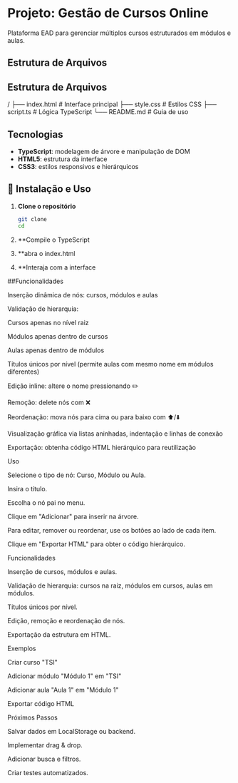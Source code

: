 # Projeto: Gestão de Cursos Online

Plataforma EAD para gerenciar múltiplos cursos estruturados em módulos e aulas.

## Estrutura de Arquivos

## Estrutura de Arquivos

/
├── index.html # Interface principal
├── style.css # Estilos CSS
├── script.ts # Lógica TypeScript
└── README.md # Guia de uso

## Tecnologias

- **TypeScript**: modelagem de árvore e manipulação de DOM  
- **HTML5**: estrutura da interface  
- **CSS3**: estilos responsivos e hierárquicos

## 🔧 Instalação e Uso

1. **Clone o repositório**

   ```bash
   git clone 
   cd
2. **Compile o TypeScript
3. **abra o index.html
4. **Interaja com a interface


##Funcionalidades

Inserção dinâmica de nós: cursos, módulos e aulas

Validação de hierarquia:

   Cursos apenas no nível raiz

   Módulos apenas dentro de cursos

   Aulas apenas dentro de módulos

Títulos únicos por nível (permite aulas com mesmo nome em módulos diferentes)

  Edição inline: altere o nome pressionando ✏️

   Remoção: delete nós com ❌

   Reordenação: mova nós para cima ou para baixo com ⬆️/⬇️

  Visualização gráfica via listas aninhadas, indentação e linhas de conexão

   Exportação: obtenha código HTML hierárquico para reutilização

Uso

Selecione o tipo de nó: Curso, Módulo ou Aula.

Insira o título.

Escolha o nó pai no menu.

Clique em "Adicionar" para inserir na árvore.

Para editar, remover ou reordenar, use os botões ao lado de cada item.

Clique em "Exportar HTML" para obter o código hierárquico.

Funcionalidades

Inserção de cursos, módulos e aulas.

Validação de hierarquia: cursos na raiz, módulos em cursos, aulas em módulos.

Títulos únicos por nível.

Edição, remoção e reordenação de nós.

Exportação da estrutura em HTML.

Exemplos

Criar curso "TSI"

Adicionar módulo "Módulo 1" em "TSI"

Adicionar aula "Aula 1" em "Módulo 1"

Exportar código HTML

Próximos Passos

Salvar dados em LocalStorage ou backend.

Implementar drag & drop.

Adicionar busca e filtros.

Criar testes automatizados.
